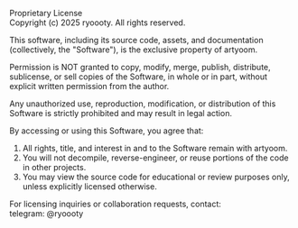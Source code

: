 Proprietary License  
Copyright (c) 2025 ryoooty. All rights reserved.

This software, including its source code, assets, and documentation (collectively, the "Software"),
is the exclusive property of artyoom.

Permission is NOT granted to copy, modify, merge, publish, distribute, sublicense, or sell
copies of the Software, in whole or in part, without explicit written permission from the author.

Any unauthorized use, reproduction, modification, or distribution of this Software is strictly prohibited
and may result in legal action.

By accessing or using this Software, you agree that:
1. All rights, title, and interest in and to the Software remain with artyoom.
2. You will not decompile, reverse-engineer, or reuse portions of the code in other projects.
3. You may view the source code for educational or review purposes only, unless explicitly licensed otherwise.

For licensing inquiries or collaboration requests, contact:  
telegram: @ryoooty

